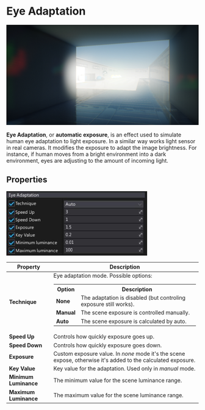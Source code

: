 # Eye Adaptation

![Eye Adaptation](media/eye-adaptation.png)

**Eye Adaptation**, or **automatic exposure**, is an effect used to simulate human eye adaptation to light exposure. In a similar way works light sensor in real cameras. It modifies the exposure to adapt the image brightness. For instance, if human moves from a bright environment into a dark environment, eyes are adjusting to the amount of incoming light.

## Properties

![Properties](media/eye-adaptation-properties.jpg)

| Property | Description |
|--------|--------|
| **Technique** | Eye adaptation mode. Possible options: <table><tbody><tr><th>Option</th><th>Description</th></tr><tr><td>**None**</td><td>The adaptation is disabled (but controling exposure still works).</td></tr><tr><td>**Manual**</td><td>The scene exposure is controlled manually.</td></tr><tr><td>**Auto**</td><td>The scene exposure is calculated by auto.</td></tr></tbody></table>|
| **Speed Up** | Controls how quickly exposure goes up. |
| **Speed Down** | Controls how quickly exposure goes down. |
| **Exposure** | Custom exposure value. In *none* mode it's the scene expose, otherwise it's added to the calculated exposure. |
| **Key Value** | Key value for the adaptation. Used only in *manual* mode. |
| **Minimum Luminance** | The minimum value for the scene luminance range. |
| **Maximum Luminance** | The maximum value for the scene luminance range. |

